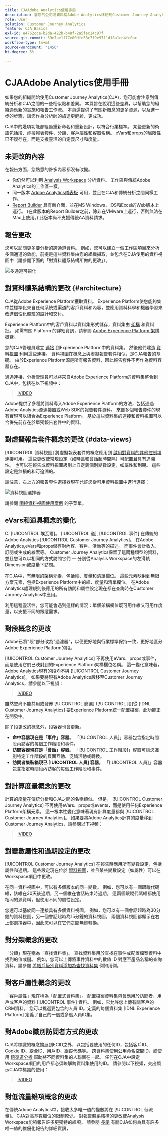 ```yaml
---
title: CJAAdobe Analytics使用手冊
description: 當您的公司將資料從Adobe Analytics移動到Customer Journey Analytics時，從用戶的角度考慮什麼
role: User
solution: Customer Journey Analytics
feature: CJA Basics
exl-id: e4762cca-b2da-422b-b48f-2a5fec14c97f
source-git-commit: 39e7ae1f77e00dfe58c7f9e9711d18a1cd4fc0ac
workflow-type: tm+mt
source-wordcount: '1456'
ht-degree: 5%

---
```


# CJAAdobe Analytics使用手冊

如果您的組織開始使用Customer Journey Analytics(CJA)，您可能會注意到傳統分析和CJA之間的一些相似點和差異。 本頁旨在說明這些差異，以幫助您的組織適應新的實施和報告工作流。 本頁還提供了有關新概念的更多資源，以及進一步的步驟，讓您作為分析師的旅途更輕鬆、更成功。

CJA中的幾項功能都經過重新命名和重新設計，以符合行業標準。 某些更新的術語包括段、虛擬報表套件、分類、客戶屬性和容器名稱。 eVars和props的局限性已不復存在，而是支援靈活的自定義尺寸和度量。

## 未更改的內容

在報告方面，您熟悉的許多內容都沒有改變。

* 你仍然可以利用 [Analysis Workspace](/help/analysis-workspace/home.md) 分析資料。 工作區與傳統Adobe Analytics的工作區一樣。
* 同一版本 [Adobe Analytics儀表板](/help/mobile-app/home.md) 可用，並且在CJA和傳統分析之間同樣工作。
* [Report Builder](/help/report-builder/report-buider-overview.md) 具有新介面，並在MS Windows、iOS和Excel的Web版本上運行。 (在此版本的Report Builder之前，除非在VMware上運行，否則無法在Mac上使用。) 此版本尚不支援傳統AA資料請求。

## 報告更改

您可以訪問更多要分析的跨通道資料。 例如，您可以建立一個工作區項目來分析多個通道的效能，前提是這些資料集由您的組織攝取，並包含在CJA使用的資料視圖中（請參閱下面的「對資料體系結構所做的更改」）。

![多通道可視化](assets/cross-channel.png)

## 對資料體系結構的更改 {#architecture}

CJA從Adobe Experience Platform獲取資料。 Experience Platform使您能夠集中並標準化來自任何系統或渠道的客戶資料和內容，並應用資料科學和機器學習來改進個性化體驗的設計和交付。

Experience Platform中的客戶資料以資料集形式儲存，資料集由 [架構](https://experienceleague.adobe.com/docs/platform-learn/tutorials/schemas/schemas-and-experience-data-model.html) 和資料批。 如需有關 Platform 的詳細資訊，請參閱 [Adobe Experience Platform 架構概覽](https://experienceleague.adobe.com/docs/platform-learn/tutorials/intro-to-platform/basic-architecture.html)。

您的CJA管理員建立 [連接](/help/connections/create-connection.md) 到Experience Platform中的資料集。 然後他們建造 [資料視圖](/help/data-views/data-views.md) 利用這些連接。 資料視圖在概念上與虛擬報告套件相似，是CJA報告的基礎。 由於Experience Platform源是所有報告資料，因此報告套件不再作為資料容器存在。

通過連接，分析管理員可以將來自Adobe Experience Platform的資料集整合到CJA中，包括在以下視頻中：

>[!VIDEO](https://video.tv.adobe.com/v/35111/?quality=12)

Adobe提供了多種將資料導入Adobe Experience Platform的方法，包括通過Adobe Analytics源連接器或Web SDK的報告套件資料。 來自多個報告套件的現有實現可以組合為Experience Platform。 基於這些資料集的連接和資料視圖可以合併先前存在於單獨報告套件中的資料。

## 對虛擬報告套件概念的更改 {#data-views}

[!UICONTROL 資料視圖] 將虛擬報表套件的概念應用到 [啟用對資料的其他控制項](/help/data-views/create-dataview.md) 連接可用。 這些更改使常規設定（如時區和會話超時間隔）可配置且具有追溯性。 也可以在報告或資料視圖級別上自定義個別變數設定，如屬性和到期。 這些設定是無損的和可追溯的。

請注意，右上方的報告套件選擇器現在允許您從可用資料視圖中進行選擇：

![資料視圖選擇器](assets/data-views.png)

請參閱 [圍繞資料視圖使用案例](/help/data-views/data-views-usecases.md) 的子菜單。

## eVars和道具概念的變化

C. [!UICONTROL 埃瓦爾]。 [!UICONTROL 道], [!UICONTROL 事件] 在傳統的Adobe Analytics [!UICONTROL Customer Journey Analytics]。 在Adobe Analytics,eVars和props儲存對內容、客戶、活動等的描述。 而事件會計收入、訂閱或生成的線索等。 Customer Journey Analytics保留了這兩種類型的資料，並且您可以以相同的方式訪問它們 — 分別從Analysis Workspace的左滑軌Dimension或度量下訪問。

在CJA中，有無限的架構元素，包括維、度量和清單欄位。 這些元素映射到無限方案元素，包括Experience Platform中的維、度量和清單欄位。 在Adobe Analytics處理規則後應用的所有訪問和屬性設定現在都在查詢時在Customer Journey Analytics中應用。

利用這種靈活性，您可能會遇到這樣的情況：單個架構欄位既可用作維又可用作度量，以支援不同的跟蹤需求。

## 對段概念的更改

Adobe已將&quot;段&quot;部分改為&quot;過濾器&quot;，以便更好地與行業標準保持一致，更好地區分Adobe Experience Platform的段。

[!UICONTROL Customer Journey Analytics] 不再使用eVars、props或事件，而是使用它們已映射到的Experience Platform架構欄位名稱。 這一變化意味著，Adobe Analytics現有的段均不與 [!UICONTROL Customer Journey Analytics]。 如果要將現有Adobe Analytics段移至Customer Journey Analytics，請參閱以下視頻：

>[!VIDEO](https://video.tv.adobe.com/v/31982/?quality=12)

雖然您尚不能共用或發佈 [!UICONTROL 篩選] ([!UICONTROL 段]從 [!DNL Customer Journey Analytics] 要Experience Platform統一配置檔案，此功能正在開發中。

除了段更改的概念外，段容器也會更新。

* **命中容器現在是「事件」容器**。 「[!UICONTROL 人員]」容器包含指定時間段內訪客的每個工作階段和事件。
* **訪問容器現在是「會話」容器**。 「[!UICONTROL 工作階段]」容器可讓您識別特定工作階段的頁面互動、促銷活動或轉換。
* **訪問者集裝箱現已 [!UICONTROL 人員] 容器**。 「[!UICONTROL 人員]」容器包含指定時間段內訪客的每個工作階段和事件。

## 對計算度量概念的更改

計算的度量在傳統分析和CJA之間的名稱類似。 但是， [!UICONTROL Customer Journey Analytics] 不再使用eVars、props或events，而是使用任何Experience Platform架構元素。 這一根本性變化意味著現有計算度量都與 [!UICONTROL Customer Journey Analytics]。 如果要將Adobe Analytics計算的度量移到Customer Journey Analytics，請參閱以下視頻：

>[!VIDEO](https://video.tv.adobe.com/v/31788/?quality=12)

## 對變數屬性和過期設定的更改

[!UICONTROL Customer Journey Analytics] 在報告時應用所有變數設定，包括屬性和過期。 這些設定現在位於 [資料視圖](/help/data-views/component-settings/persistence.md)，並且某些變數設定（如屬性）可以在Workspace項目中更改。

在同一資料視圖中，可以有多個版本的同一變數。 例如，您可以有一個跟蹤代碼維，該維在30天後過期，另一個維在會話結束時過期。 這兩個跟蹤代碼維都使用相同的源資料，但使用不同的屬性設定。

您還可以基於同一連接具有多個資料視圖。 例如，您可以有一個會話超時為30分鐘的資料視圖，另一個會話超時為15分鐘的資料視圖。 兩個資料視圖都顯示在右上部選擇器中，因此您可以在它們之間無縫轉換。

## 對分類概念的更改

「分類」現在稱為「查找資料集」。 查找資料集用於查找在事件或配置檔案資料中找到的值或鍵。 例如，您可以上傳將事件資料中的數值 ID 對應至產品名稱的查詢資料。請參閱 [將帳戶級別資料添加為查找資料集](/help/use-cases/b2b.md) 例如用例。

## 對客戶屬性概念的更改

「客戶屬性」現在稱為「配置式資料集」。 配置檔案資料集包含應用於訪問者、用戶或客戶的資料 [!UICONTROL 事件] 資料。 例如，它允許您上傳有關客戶的CRM資料。 您可以挑選要包含的人員 ID。定義的每個資料集 [!DNL Experience Platform] 定義了自己的一個或多個人員ID集。

## 對Adobe識別訪問者方式的更改

CJA將標識的概念擴展到ECID之外，以包括要使用的任何ID，包括客戶ID、Cookie ID、縫合ID、用戶ID、跟蹤代碼等。 跨資料集使用公用命名空間ID，或使用 [跨渠道分析](/help/connections/cca/overview.md) 幫助將不同資料集的人聯繫在一起。 任何在CJA中設定Workspace項目的用戶都必須瞭解跨資料集使用的ID。 請參閱以下視頻，突出顯示CJA中標識的使用：

>[!VIDEO](https://video.tv.adobe.com/v/30750/?quality=12)

## 對低流量維項概念的更改

在傳統Adobe Analytics中，接收太多唯一值的變數將在 [!UICONTROL 低流量]。 CJA對高基數欄位的限制較少。 對報告體系結構的更改使Analysis Workspace能夠報告許多更獨特的維項。 請參閱 [長尾](../analysis-workspace/workspace-faq/long-tail.md) 有關CJA如何為具有許多唯一值的維優化報告的詳細資訊，
